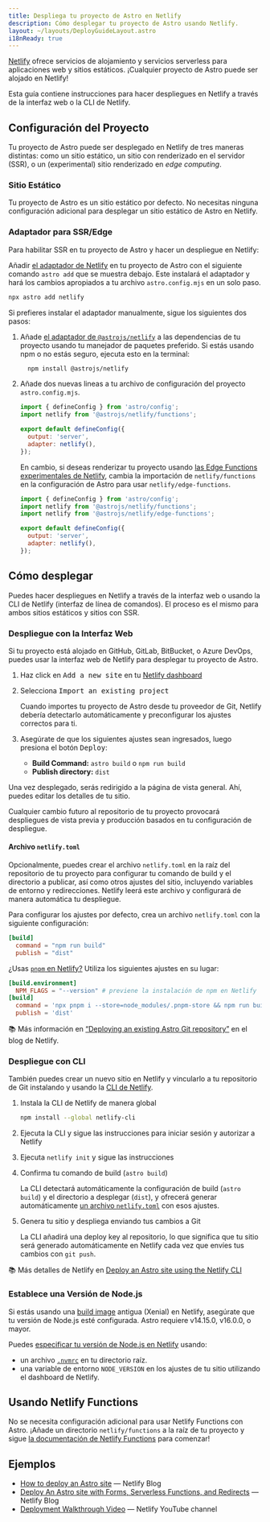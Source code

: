 ```yaml
---
title: Despliega tu proyecto de Astro en Netlify
description: Cómo desplegar tu proyecto de Astro usando Netlify.
layout: ~/layouts/DeployGuideLayout.astro
i18nReady: true
---
```

[Netlify](https://netlify.com) ofrece servicios de alojamiento y servicios serverless para aplicaciones web y sitios estáticos. ¡Cualquier proyecto de Astro puede ser alojado en Netlify! 

Esta guía contiene instrucciones para hacer despliegues en Netlify a través de la interfaz web o la CLI de Netlify.

## Configuración del Proyecto

Tu proyecto de Astro puede ser desplegado en Netlify de tres maneras distintas: como un sitio estático, un sitio con renderizado en el servidor (SSR), o un (experimental) sitio renderizado en _edge computing_.

### Sitio Estático

Tu proyecto de Astro es un sitio estático por defecto. No necesitas ninguna configuración adicional para desplegar un sitio estático de Astro en Netlify. 

### Adaptador para SSR/Edge

Para habilitar SSR en tu proyecto de Astro y hacer un despliegue en Netlify:

Añadir [el adaptador de Netlify](/es/guides/integrations-guide/netlify/) en tu proyecto de Astro con el siguiente comando `astro add` que se muestra debajo. Este instalará el adaptador y hará los cambios apropiados a tu archivo `astro.config.mjs` en un solo paso.

```bash
npx astro add netlify
```

Si prefieres instalar el adaptador manualmente, sigue los siguientes dos pasos:

1. Añade [el adaptador de `@astrojs/netlify`](https://github.com/withastro/astro/tree/main/packages/integrations/netlify) a las dependencias de tu proyecto usando tu manejador de paquetes preferido. Si estás usando npm o no estás seguro, ejecuta esto en la terminal:

    ```bash
      npm install @astrojs/netlify
    ```

2. Añade dos nuevas lineas a tu archivo de configuración del proyecto `astro.config.mjs`.

    ```js title="astro.config.mjs" ins={2, 5-6}
    import { defineConfig } from 'astro/config';
    import netlify from '@astrojs/netlify/functions';

    export default defineConfig({
      output: 'server',
      adapter: netlify(),
    });
    ```

    En cambio, si deseas renderizar tu proyecto usando [las Edge Functions experimentales de Netlify](https://docs.netlify.com/netlify-labs/experimental-features/edge-functions/#app), cambia la importación de `netlify/functions` en la configuración de Astro para usar `netlify/edge-functions`.
      ```js title="astro.config.mjs" ins={3} del={2}
      import { defineConfig } from 'astro/config';
      import netlify from '@astrojs/netlify/functions';
      import netlify from '@astrojs/netlify/edge-functions';

      export default defineConfig({
        output: 'server',
        adapter: netlify(),
      });
      ```

## Cómo desplegar

Puedes hacer despliegues en Netlify a través de la interfaz web o usando la CLI de Netlify (interfaz de línea de comandos). El proceso es el mismo para ambos sitios estáticos y sitios con SSR.

### Despliegue con la Interfaz Web

Si tu proyecto está alojado en GitHub, GitLab, BitBucket, o Azure DevOps, puedes usar la interfaz web de Netlify para desplegar tu proyecto de Astro.

1. Haz click en <kbd>Add a new site</kbd> en tu [Netlify dashboard](https://app.netlify.com/)

1. Selecciona <kbd>Import an existing project</kbd>

    Cuando importes tu proyecto de Astro desde tu proveedor de Git, Netlify debería detectarlo automáticamente y preconfigurar los ajustes correctos para ti.

2. Asegúrate de que los siguientes ajustes sean ingresados, luego presiona el botón <kbd>Deploy</kbd>:

    - **Build Command:** `astro build` o `npm run build`
    - **Publish directory:** `dist`

 Una vez desplegado, serás redirigido a la página de vista general. Ahí, puedes editar los detalles de tu sitio.

Cualquier cambio futuro al repositorio de tu proyecto provocará despliegues de vista previa y producción basados en tu configuración de despliegue.

#### Archivo `netlify.toml`

Opcionalmente, puedes crear el archivo `netlify.toml` en la raíz del repositorio de tu proyecto para configurar tu comando de build y el directorio a publicar, así como otros ajustes del sitio, incluyendo variables de entorno y redirecciones. Netlify leerá este archivo y configurará de manera automática tu despliegue.

Para configurar los ajustes por defecto, crea un archivo `netlify.toml` con la siguiente configuración:

```toml
[build]
  command = "npm run build"
  publish = "dist"
```

¿Usas [`pnpm` en Netlify?](https://answers.netlify.com/t/using-pnpm-and-pnpm-workspaces/2759) Utiliza los siguientes ajustes en su lugar:

```toml
[build.environment]
  NPM_FLAGS = "--version" # previene la instalación de npm en Netlify
[build]
  command = 'npx pnpm i --store=node_modules/.pnpm-store && npm run build'
  publish = 'dist'
```

📚 Más información en [“Deploying an existing Astro Git repository”](https://www.netlify.com/blog/how-to-deploy-astro/#deploy-an-existing-git-repository-to-netlify) en el blog de Netlify.


### Despliegue con CLI

También puedes crear un nuevo sitio en Netlify y vincularlo a tu repositorio de Git instalando y usando la [CLI de Netlify](https://cli.netlify.com/).


1. Instala la CLI de Netlify de manera global

    ```bash
    npm install --global netlify-cli
    ```

2. Ejecuta la CLI y sigue las instrucciones para iniciar sesión y autorizar a Netlify

3. Ejecuta `netlify init` y sigue las instrucciones

4. Confirma tu comando de build (`astro build`)

    La CLI detectará automáticamente la configuración de build (`astro build`) y el directorio a desplegar (`dist`), y ofrecerá generar automáticamente [un archivo `netlify.toml`](#archivo-netlifytoml) con esos ajustes. 

5. Genera tu sitio y despliega enviando tus cambios a Git

    La CLI añadirá una deploy key al repositorio, lo que significa que tu sitio será generado automáticamente en Netlify cada vez que envíes tus cambios con `git push`.

📚 Más detalles de Netlify en [Deploy an Astro site using the Netlify CLI](https://www.netlify.com/blog/how-to-deploy-astro/#link-your-astro-project-and-deploy-using-the-netlify-cli)

### Establece una Versión de Node.js

Si estás usando una [build image](https://docs.netlify.com/configure-builds/get-started/#build-image-selection) antigua (Xenial) en Netlify, asegúrate que tu versión de Node.js esté configurada. Astro requiere v14.15.0, v16.0.0, o mayor.

Puedes [especificar tu versión de Node.js en Netlify](https://docs.netlify.com/configure-builds/manage-dependencies/#node-js-and-javascript) usando:
- un archivo [`.nvmrc`](https://github.com/nvm-sh/nvm#nvmrc) en tu directorio raíz.
- una variable de entorno `NODE_VERSION` en los ajustes de tu sitio utilizando el dashboard de Netlify.

## Usando Netlify Functions

No se necesita configuración adicional para usar Netlify Functions con Astro. ¡Añade un directorio `netlify/functions` a la raíz de tu proyecto y sigue [la documentación de Netlify Functions](https://docs.netlify.com/functions/overview/) para comenzar!

## Ejemplos

- [How to deploy an Astro site](https://www.netlify.com/blog/how-to-deploy-astro/) — Netlify Blog
- [Deploy An Astro site with Forms, Serverless Functions, and Redirects](https://www.netlify.com/blog/deploy-an-astro-site-with-forms-serverless-functions-and-redirects/) — Netlify Blog
- [Deployment Walkthrough Video](https://youtu.be/GrSLYq6ZTes) — Netlify YouTube channel

<!-- 
#### OLD NETLIFY CONTENT FOR REFERENCE

## Server-Side Rendering (SSR) Deployment

With Netlify you can deploy from git, their web UI, or from the cli. Here we'll use the [Netlify CLI](https://docs.netlify.com/cli/get-started/) to deploy.

First build your site as normal:

```bash
npm run build
```

This creates `netlify/functions/` which contains your SSR code. Deploying your site will deploy this function which contains all of your Astro pages ready to be rendered.

```bash
netlify deploy
```

After the deploy is complete it should provide you a preview URL to see your site.

📚 Read more about [SSR in Astro](/en/guides/server-side-rendering/).


## Netlify

You can configure your deployment in two ways, via the [Netlify website UI](#netlify-website-ui) or with a local project `netlify.toml` file.

-->
